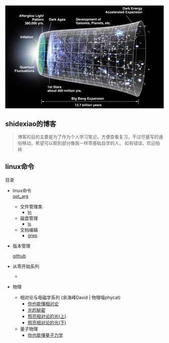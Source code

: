 
![](./resource/timeline300.jpg)

## shidexiao的博客
>博客的目的主要是为了作为个人学习笔记，方便查看复习，不过尽量写的通俗移动，希望可以帮到部分像我一样零基础自学的人，
如有错误，欢迎拍砖






## linux命令


目录

* linux命令  
    [opt_arg](./linux_command/opt_arg.md)
    * 文件管理类
        * [ln](./linux_command/ln.md)
    * 磁盘管理
        * [ls](./linux_command/ls.md)
    * 文档编辑
        * [grep](./linux_command/grep.md)
     
* 版本管理

    [github]()
    
* 从零开始系列

    * []()

* 物理
    * 相对论与电磁学系列 (余海峰David | 物理喵phycat)
        * [你也能懂相对论](https://hfdavidyu.com/2015/03/27/%E4%BD%A0%E4%B9%9F%E8%83%BD%E6%87%82%E7%9B%B8%E5%B0%8D%E8%AB%96/)
        * [光的秘密](https://hfdavidyu.com/2015/03/29/%E5%85%89%E7%9A%84%E7%A5%95%E5%AF%86/)
        * [照亮相对论的光(上)](https://hfdavidyu.com/2015/04/01/%E7%85%A7%E4%BA%AE%E7%9B%B8%E5%B0%8D%E8%AB%96%E7%9A%84%E5%85%89-%E4%B8%8A/)
        * [照亮相对论的光(下)](https://hfdavidyu.com/2015/04/05/%E7%85%A7%E4%BA%AE%E7%9B%B8%E5%B0%8D%E8%AB%96%E7%9A%84%E5%85%89-%E4%B8%8B/)
    * 量子物理
        * [你也能懂量子力学 ](https://hfdavidyu.com/2015/06/05/%E4%BD%A0%E4%B9%9F%E8%83%BD%E6%87%82%E9%87%8F%E5%AD%90%E5%8A%9B%E5%AD%B8/)






